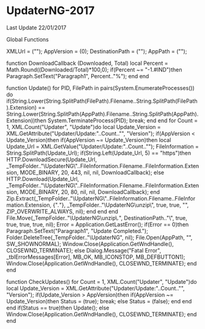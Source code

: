 # UpdaterNG-2017
Last Update 22/01/2017


Global Functions

XMLUrl = ("");
AppVersion = (0);
DestinationPath = ("");
AppPath = ("");

function DownloadCallback (Downloaded, Total)
	local Percent = Math.Round((Downloaded/Total)*100,0);
	if(Percent ~= "-1.#IND")then
		Paragraph.SetText("Paragraph1", Percent.."%");
	end
end

function Update()
	for PID, FilePath in pairs(System.EnumerateProcesses()) do
		if(String.Lower(String.SplitPath(FilePath).Filename..String.SplitPath(FilePath).Extension) == String.Lower(String.SplitPath(AppPath).Filename..String.SplitPath(AppPath).Extension))then
			System.TerminateProcess(PID);
			break;
		end
	end
	for Count = 1, XML.Count("Updater", "Update")do
		local Update_Version = XML.GetAttribute("Updater/Update:"..Count.."", "Version");
		if(AppVersion < Update_Version)then
			if(AppVersion ~= Update_Version)then
				local Update_Url = XML.GetValue("Updater/Update:"..Count.."");
				FileInformation = String.SplitPath(Update_Url);
				if(String.Left(Update_Url, 5) == "https")then
					HTTP.DownloadSecure(Update_Url, _TempFolder.."\\UpdaterNG\\"..FileInformation.Filename..FileInformation.Extension, MODE_BINARY, 20, 443, nil, nil, DownloadCallback);
				else
					HTTP.Download(Update_Url, _TempFolder.."\\UpdaterNG\\"..FileInformation.Filename..FileInformation.Extension, MODE_BINARY, 20, 80, nil, nil, DownloadCallback);
				end
				Zip.Extract(_TempFolder.."\\UpdaterNG\\"..FileInformation.Filename..FileInformation.Extension, {"*.*"}, _TempFolder.."\\UpdaterNG\\unzip\\", true, true, "", ZIP_OVERWRITE_ALWAYS, nil);
			end
		end
	end
	File.Move(_TempFolder.."\\UpdaterNG\\unzip\\*.*", DestinationPath.."\\", true, true, true, true, nil);
	Error = Application.GetLastError();
	if(Error == 0)then
		Paragraph.SetText("Paragraph1", "Update Completed.");
		Folder.DeleteTree(_TempFolder.."\\UpdaterNG", nil);
		File.Open(AppPath, "", SW_SHOWNORMAL);
		Window.Close(Application.GetWndHandle(), CLOSEWND_TERMINATE);
	else
		Dialog.Message("Fatal Error", _tblErrorMessages[Error], MB_OK, MB_ICONSTOP, MB_DEFBUTTON1);
		Window.Close(Application.GetWndHandle(), CLOSEWND_TERMINATE);
	end
end

function CheckUpdates()
	for Count = 1, XML.Count("Updater", "Update")do
		local Update_Version = XML.GetAttribute("Updater/Update:"..Count.."", "Version");
		if(Update_Version > AppVersion)then
			if(AppVersion ~= Update_Version)then
				Status = (true);
				break;
			else
				Status = (false);
			end
		end
	end
	if(Status == true)then
		Update();
	else
		Window.Close(Application.GetWndHandle(), CLOSEWND_TERMINATE);
	end
end
